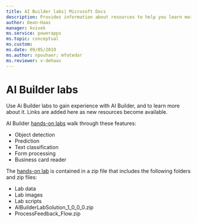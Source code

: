 ```yaml
---
title: AI Builder labs| Microsoft Docs
description: Provides information about resources to help you learn more about AI Builder 
author: Dean-Haas
manager: kvivek
ms.service: powerapps
ms.topic: conceptual
ms.custom: 
ms.date: 09/05/2019
ms.author: npouhaer; mfotedar
ms.reviewer: v-dehaas
---
```


# AI Builder labs

Use Ai Builder labs to gain experience with AI Builder, and to learn more about it. Links are added here as new resources become available.

AI Builder [hands-on labs](https://go.microsoft.com/fwlink/?linkid=2103171)  walk through these features:

- Object detection
- Prediction
- Text classification
- Form processing
- Business card reader

The [hands-on lab](https://go.microsoft.com/fwlink/?linkid=2103171) is contained in a zip file that includes the following folders and zip files:
- Lab data
- Lab images
- Lab scripts
- AIBuilderLabSolution_1_0_0_0.zip
- ProcessFeedback_Flow.zip
